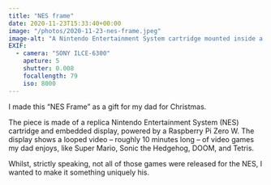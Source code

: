 ```yaml
---
title: "NES frame"
date: 2020-11-23T15:33:40+00:00
image: "/photos/2020-11-23-nes-frame.jpeg"
image-alt: "A Nintendo Entertainment System cartridge mounted inside a black 3D box frame. In the top right of the cartridge is a screen displaying a video of the DOOM Classic."
EXIF:
  - camera: "SONY ILCE-6300"
    apeture: 5
    shutter: 0.008
    focallength: 79
    iso: 8000
---
```


I made this “NES Frame” as a gift for my dad for Christmas.

The piece is made of a replica Nintendo Entertainment System (NES) cartridge and embedded display, powered by a Raspberry Pi Zero W. The display shows a looped video – roughly 10 minutes long – of video games my dad enjoys, like Super Mario, Sonic the Hedgehog, DOOM, and Tetris. 

Whilst, strictly speaking, not all of those games were released for the NES, I wanted to make it something uniquely his.